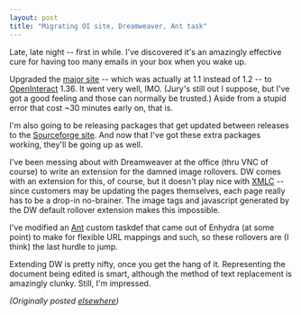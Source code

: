 ```yaml
---
layout: post
title: "Migrating OI site, Dreamweaver, Ant task"
---
```




<p>Late, late night -- first in while. I've discovered it's
an amazingly effective cure for having too many emails in
your box when you wake up.

<p>Upgraded the <a href="http://www.ctaa.org/">major
site</a> -- which was actually at 1.1 instead of 1.2 -- to
<a href="http://www.advogato.org/proj/OpenInteract/">OpenInteract</a> 1.36. It went very well, IMO.
(Jury's still out I suppose, but I've got a good feeling and
those can normally be trusted.) Aside from a stupid error
that cost ~30 minutes early on, that is.

<p>I'm also going to be releasing packages that get updated
between releases to the <a
href="http://sourceforge.net/projects/openinteract/">Sourceforge
site</a>. And now that I've got these extra packages
working, they'll be going up as well.

<p>I've been messing about with Dreamweaver at the office
(thru VNC of course) to write an extension for the damned
image rollovers. DW comes with an extension for this, of
course, but it doesn't play nice with <a
href="http://xmlc.enhydra.org/">XMLC</a> -- since customers
may be updating the pages themselves, each page really has
to be a drop-in no-brainer. The image tags and javascript
generated by the DW default rollover extension makes this
impossible.

<p>I've modified an <a
href="http://jakarta.apache.org/ant/">Ant</a> custom taskdef
that came out of Enhydra (at some point) to make for
flexible URL mappings and such, so these rollovers are (I
think) the last hurdle to jump.

<p>Extending DW is pretty nifty, once you get the hang of
it. Representing the document being edited is smart,
although the method of text replacement is amazingly clunky.
 Still, I'm impressed.

<p><em>(Originally posted <a href="http://www.advogato.org/person/cwinters/diary.html?start=88">elsewhere</a>)</em></p>


